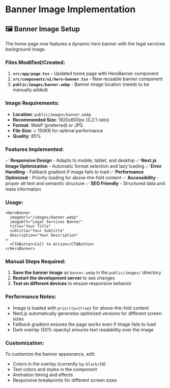 # Banner Image Implementation

## 🖼️ Banner Image Setup

The home page now features a dynamic hero banner with the legal services background image.

### Files Modified/Created:

1. **`src/app/page.tsx`** - Updated home page with HeroBanner component
2. **`src/components/ui/hero-banner.tsx`** - New reusable banner component
3. **`public/images/banner.webp`** - Banner image location (needs to be manually added)

### Image Requirements:

- **Location**: `public/images/banner.webp`
- **Recommended Size**: 1920x600px (3.2:1 ratio)
- **Format**: WebP (preferred) or JPG
- **File Size**: < 150KB for optimal performance
- **Quality**: 85%

### Features Implemented:

✅ **Responsive Design** - Adapts to mobile, tablet, and desktop
✅ **Next.js Image Optimization** - Automatic format selection and lazy loading
✅ **Error Handling** - Fallback gradient if image fails to load
✅ **Performance Optimized** - Priority loading for above-the-fold content
✅ **Accessibility** - proper alt text and semantic structure
✅ **SEO Friendly** - Structured data and meta information

### Usage:

```tsx
<HeroBanner
  imageUrl="/images/banner.webp"
  imageAlt="Legal Services Banner"
  title="Your Title"
  subtitle="Your Subtitle"
  description="Your Description"
>
  <CTAButton>Call to Action</CTAButton>
</HeroBanner>
```

### Manual Steps Required:

1. **Save the banner image** as `banner.webp` in the `public/images/` directory
2. **Restart the development server** to see changes
3. **Test on different devices** to ensure responsive behavior

### Performance Notes:

- Image is loaded with `priority={true}` for above-the-fold content
- Next.js automatically generates optimized versions for different screen sizes
- Fallback gradient ensures the page works even if image fails to load
- Dark overlay (50% opacity) ensures text readability over the image

### Customization:

To customize the banner appearance, edit:

- Colors in the overlay (currently `bg-black/50`)
- Text colors and styles in the component
- Animation timing and effects
- Responsive breakpoints for different screen sizes
